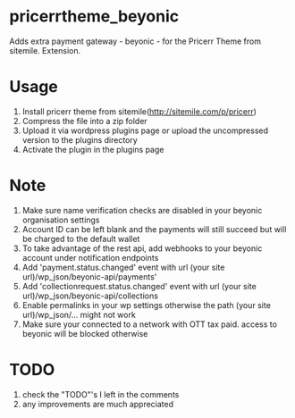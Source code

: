 # pricerrtheme_beyonic
   Adds extra payment gateway - beyonic - for the Pricerr Theme from sitemile. Extension.
# Usage
1. Install pricerr theme from sitemile(http://sitemile.com/p/pricerr)
2. Compress the file into a zip folder
3. Upload it via wordpress plugins page or upload the uncompressed version to the plugins directory
4. Activate the plugin in the plugins page
# Note
1. Make sure name verification checks are disabled in your beyonic organisation settings
2. Account ID can be left blank and the payments will still succeed but will be charged to the default wallet
3. To take advantage of the rest api, add webhooks to your beyonic account under notification endpoints
4. Add 'payment.status.changed' event with url (your site url)/wp_json/beyonic-api/payments'
5. Add 'collectionrequest.status.changed' event with url (your site url)/wp_json/beyonic-api/collections
6. Enable permalinks in your wp settings otherwise the path (your site url)/wp_json/... might not work
7. Make sure your connected to a network with OTT tax paid. access to beyonic will be blocked otherwise

# TODO
1. check the "TODO"'s I left in the comments
2. any improvements are much appreciated



